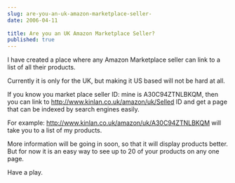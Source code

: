 ```yaml
---
slug: are-you-an-uk-amazon-marketplace-seller-
date: 2006-04-11
 
title: Are you an UK Amazon Marketplace Seller?
published: true
---
```

I have created a place where any Amazon Marketplace seller can link to a list of all their products.<p />Currently it is only for the UK, but making it US based will not be hard at all.<p />If you know you market place seller ID: mine is A30C94ZTNLBKQM, then you can link to http://www.kinlan.co.uk/amazon/uk/Selled ID and get a page that can be indexed by search engines easily.<p />For example: <a href="http://www.kinlan.co.uk/amazon/uk/A30C94ZTNLBKQM">http://www.kinlan.co.uk/amazon/uk/A30C94ZTNLBKQM</a> will take you to a list of my products.<p />More information will be going in soon, so that it will display products better.  But for now it is an easy way to see up to 20 of your products on any one page.<p />Have a play.<p />


